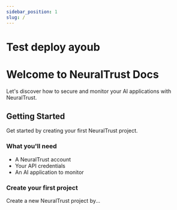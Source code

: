 ```yaml
---
sidebar_position: 1
slug: /
---
```


# Test deploy ayoub


# Welcome to NeuralTrust Docs

Let's discover how to secure and monitor your AI applications with NeuralTrust.

## Getting Started

Get started by creating your first NeuralTrust project.

### What you'll need

- A NeuralTrust account
- Your API credentials
- An AI application to monitor

### Create your first project

Create a new NeuralTrust project by...
